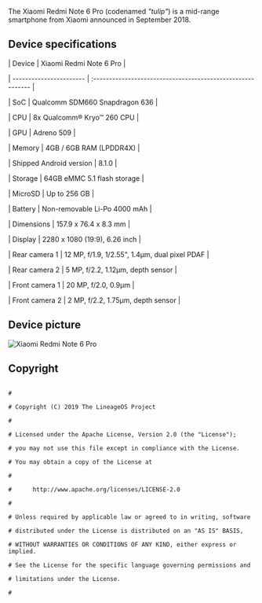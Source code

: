 The Xiaomi Redmi Note 6 Pro (codenamed _"tulip"_) is a mid-range smartphone from Xiaomi announced in September 2018.

## Device specifications

| Device                  | Xiaomi Redmi Note 6 Pro                                     |

| ----------------------- | :---------------------------------------------------------- |

| SoC                     | Qualcomm SDM660 Snapdragon 636                              |

| CPU                     | 8x Qualcomm® Kryo™ 260 CPU                                  |

| GPU                     | Adreno 509                                                  |

| Memory                  | 4GB / 6GB RAM (LPDDR4X)                                     |

| Shipped Android version | 8.1.0                                                       |

| Storage                 | 64GB eMMC 5.1 flash storage                                 |

| MicroSD                 | Up to 256 GB                                                |

| Battery                 | Non-removable Li-Po 4000 mAh                                |

| Dimensions              | 157.9 x 76.4 x 8.3 mm                                       |

| Display                 | 2280 x 1080 (19:9), 6.26 inch                               |

| Rear camera 1           | 12 MP, f/1.9, 1/2.55", 1.4µm, dual pixel PDAF               |

| Rear camera 2           | 5 MP, f/2.2, 1.12µm, depth sensor                           |

| Front camera 1          | 20 MP, f/2.0, 0.9µm                                         |

| Front camera 2          | 2 MP, f/2.2, 1.75µm, depth sensor                           |

## Device picture

![Xiaomi Redmi Note 6 Pro](https://img.timesnownews.com/story/1544521578-Xiaomi_Redmi_Note_6_Pro_colours.jpg)

## Copyright

```

#

# Copyright (C) 2019 The LineageOS Project

#

# Licensed under the Apache License, Version 2.0 (the "License");

# you may not use this file except in compliance with the License.

# You may obtain a copy of the License at

#

#      http://www.apache.org/licenses/LICENSE-2.0

#

# Unless required by applicable law or agreed to in writing, software

# distributed under the License is distributed on an "AS IS" BASIS,

# WITHOUT WARRANTIES OR CONDITIONS OF ANY KIND, either express or implied.

# See the License for the specific language governing permissions and

# limitations under the License.

#



